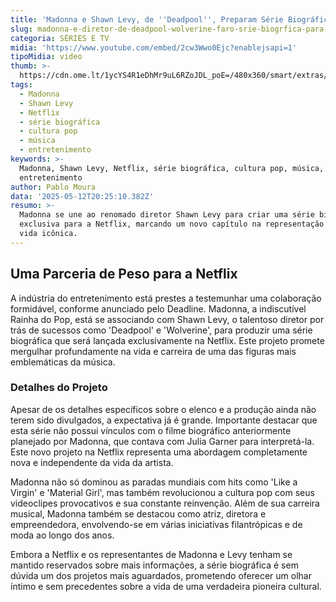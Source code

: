 ```yaml
---
title: 'Madonna e Shawn Levy, de ''Deadpool'', Preparam Série Biográfica para a Netflix'
slug: madonna-e-diretor-de-deadpool-wolverine-faro-srie-biogrfica-para-a-netflix
categoria: SÉRIES E TV
midia: 'https://www.youtube.com/embed/2cw3Wwo0Ejc?enablejsapi=1'
tipoMidia: video
thumb: >-
  https://cdn.ome.lt/1ycYS4R1eDhMr9uL6RZoJDL_poE=/480x360/smart/extras/conteudos/Captura_de_tela_2025-05-12_161436.png
tags:
  - Madonna
  - Shawn Levy
  - Netflix
  - série biográfica
  - cultura pop
  - música
  - entretenimento
keywords: >-
  Madonna, Shawn Levy, Netflix, série biográfica, cultura pop, música,
  entretenimento
author: Pablo Moura
data: '2025-05-12T20:25:10.382Z'
resumo: >-
  Madonna se une ao renomado diretor Shawn Levy para criar uma série biográfica
  exclusiva para a Netflix, marcando um novo capítulo na representação de sua
  vida icônica.
---
```


## Uma Parceria de Peso para a Netflix

A indústria do entretenimento está prestes a testemunhar uma colaboração formidável, conforme anunciado pelo Deadline. Madonna, a indiscutível Rainha do Pop, está se associando com Shawn Levy, o talentoso diretor por trás de sucessos como 'Deadpool' e 'Wolverine', para produzir uma série biográfica que será lançada exclusivamente na Netflix. Este projeto promete mergulhar profundamente na vida e carreira de uma das figuras mais emblemáticas da música.

### Detalhes do Projeto

Apesar de os detalhes específicos sobre o elenco e a produção ainda não terem sido divulgados, a expectativa já é grande. Importante destacar que esta série não possui vínculos com o filme biográfico anteriormente planejado por Madonna, que contava com Julia Garner para interpretá-la. Este novo projeto na Netflix representa uma abordagem completamente nova e independente da vida da artista.

Madonna não só dominou as paradas mundiais com hits como 'Like a Virgin' e 'Material Girl', mas também revolucionou a cultura pop com seus videoclipes provocativos e sua constante reinvenção. Além de sua carreira musical, Madonna também se destacou como atriz, diretora e empreendedora, envolvendo-se em várias iniciativas filantrópicas e de moda ao longo dos anos.

Embora a Netflix e os representantes de Madonna e Levy tenham se mantido reservados sobre mais informações, a série biográfica é sem dúvida um dos projetos mais aguardados, prometendo oferecer um olhar íntimo e sem precedentes sobre a vida de uma verdadeira pioneira cultural.
